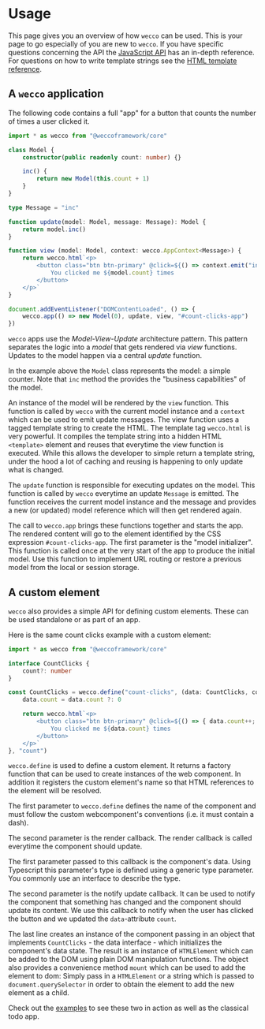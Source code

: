 # Usage

This page gives you an overview of how `wecco` can be used. This is your page
to go especially of you are new to `wecco`. If you have specific questions
concerning the API the [JavaScript API](../api-reference/) has an in-depth reference.
For questions on how to write template strings see the 
[HTML template reference](../html-tag-reference/).

## A `wecco` application

The following code contains a full "app" for a button that counts the number of
times a user clicked it.

```typescript
import * as wecco from "@weccoframework/core"

class Model {
    constructor(public readonly count: number) {}

    inc() {
        return new Model(this.count + 1)
    }
}

type Message = "inc"

function update(model: Model, message: Message): Model {
    return model.inc()
}

function view (model: Model, context: wecco.AppContext<Message>) {
    return wecco.html`<p>
        <button class="btn btn-primary" @click=${() => context.emit("inc")}>
            You clicked me ${model.count} times
        </button>
    </p>`
}

document.addEventListener("DOMContentLoaded", () => {
    wecco.app(() => new Model(0), update, view, "#count-clicks-app")
})
```

`wecco` apps use the _Model-View-Update_ architecture pattern. This pattern
separates the logic into a _model_ that gets rendered via _view_ functions.
Updates to the model happen via a central _update_ function.

In the example above the `Model` class represents the model: a simple counter.
Note that `inc` method the provides the "business capabilities" of the model.

An instance of the model will be rendered by the `view` function. This 
function is called by `wecco` with the current model instance and a `context`
which can be used to emit update messages. The view function uses a tagged
template string to create the HTML. The template tag `wecco.html` is very
powerful. It compiles the template string into a hidden HTML `<template>`
element and reuses that everytime the view function is executed. While this
allows the developer to simple return a template string, under the hood a
lot of caching and reusing is happening to only update what is changed.

The `update` function is responsible for executing updates on the model. This
function is called by `wecco` everytime an update `Message` is emitted. The
function receives the current model instance and the message and provides a
new (or updated) model reference which will then get rendered again.

The call to `wecco.app` brings these functions together and starts the app.
The rendered content will go to the element identified by the CSS expression
`#count-clicks-app`. The first parameter is the "model initializer". This
function is called once at the very start of the app to produce the initial
model. Use this function to implement URL routing or restore a previous model
from the local or session storage.

## A custom element

`wecco` also provides a simple API for defining custom elements. These can be
used standalone or as part of an app.

Here is the same count clicks example with a custom element:

```typescript
import * as wecco from "@weccoframework/core"

interface CountClicks {
    count?: number
}

const CountClicks = wecco.define("count-clicks", (data: CountClicks, context) => {
    data.count = data.count ?: 0

    return wecco.html`<p>
        <button class="btn btn-primary" @click=${() => { data.count++; context.requestUpdate(); }}>
            You clicked me ${data.count} times
        </button>
    </p>`
}, "count")
```

`wecco.define` is used to define a custom element. It returns a factory
function that can be used to create instances of the web component. In addition
it registers the custom element's name so that HTML references to the element
will be resolved.

The first parameter to `wecco.define` defines the name of the component and
must follow the custom webcomponent's conventions (i.e. it must contain a dash).

The second parameter is the render callback. The render callback is called
everytime the component should update.

The first parameter passed to this callback is the component's data. Using
Typescript this parameter's type is defined using a generic type parameter.
You commonly use an interface to describe the type. 

The second parameter is the notify update callback. It can be used to notify
the component that something has changed and the component should update its
content. We use this callback to notify when the user has clicked the button
and we updated the `data`-attribute `count`.

The last line creates an instance of the component passing in an object that
implements `CountClicks` - the data interface - which initializes the 
component's data state. The result is an instance of `HTMLElement` which can be
added to the DOM using plain DOM manipulation functions. The object also
provides a convenience method `mount` which can be used to add the element to
dom: Simply pass in a `HTMLElement` or a string which is passed to
`document.querySelector` in order to obtain the element to add the new element
as a child.

Check out the [examples](https://github.com/weccoframework/core/tree/master/examples)
to see these two in action as well as the classical todo app.